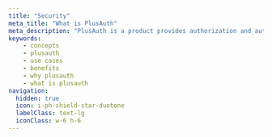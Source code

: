 ```yaml
---
title: "Security"
meta_title: "What is PlusAuth"
meta_description: "PlusAuth is a product provides authorization and authentication solution in a secure way."
keywords:
    - concepts
    - plusauth
    - use cases
    - benefits
    - why plusauth
    - what is plusauth
navigation:
  hidden: true
  icon: i-ph-shield-star-duotone
  labelClass: text-lg
  iconClass: w-6 h-6
---
```

